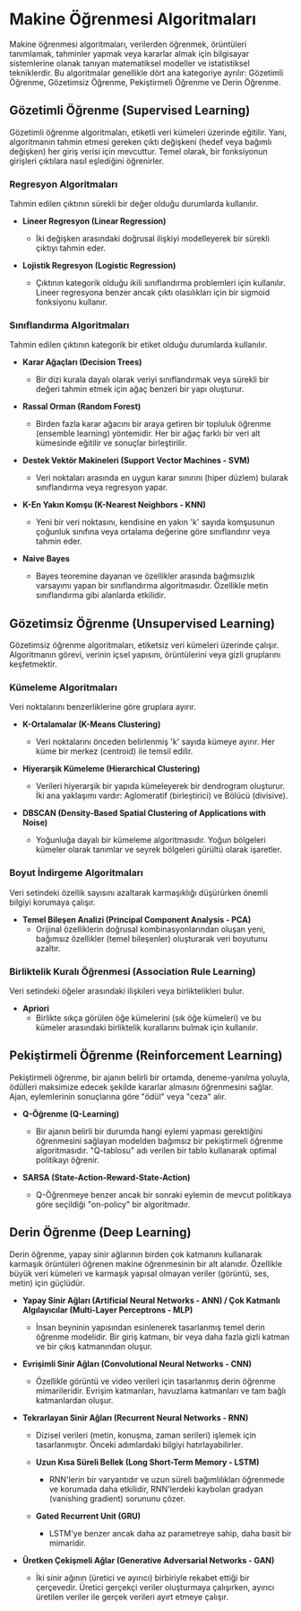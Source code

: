 # Makine Öğrenmesi Algoritmaları

Makine öğrenmesi algoritmaları, verilerden öğrenmek, örüntüleri tanımlamak, tahminler yapmak veya kararlar almak için bilgisayar sistemlerine olanak tanıyan matematiksel modeller ve istatistiksel tekniklerdir. Bu algoritmalar genellikle dört ana kategoriye ayrılır: Gözetimli Öğrenme, Gözetimsiz Öğrenme, Pekiştirmeli Öğrenme ve Derin Öğrenme.

## Gözetimli Öğrenme (Supervised Learning)

Gözetimli öğrenme algoritmaları, etiketli veri kümeleri üzerinde eğitilir. Yani, algoritmanın tahmin etmesi gereken çıktı değişkeni (hedef veya bağımlı değişken) her giriş verisi için mevcuttur. Temel olarak, bir fonksiyonun girişleri çıktılara nasıl eşlediğini öğrenirler.

### Regresyon Algoritmaları

Tahmin edilen çıktının sürekli bir değer olduğu durumlarda kullanılır.

*   **Lineer Regresyon (Linear Regression)**
    *   İki değişken arasındaki doğrusal ilişkiyi modelleyerek bir sürekli çıktıyı tahmin eder.

*   **Lojistik Regresyon (Logistic Regression)**
    *   Çıktının kategorik olduğu ikili sınıflandırma problemleri için kullanılır. Lineer regresyona benzer ancak çıktı olasılıkları için bir sigmoid fonksiyonu kullanır.

### Sınıflandırma Algoritmaları

Tahmin edilen çıktının kategorik bir etiket olduğu durumlarda kullanılır.

*   **Karar Ağaçları (Decision Trees)**
    *   Bir dizi kurala dayalı olarak veriyi sınıflandırmak veya sürekli bir değeri tahmin etmek için ağaç benzeri bir yapı oluşturur.

*   **Rassal Orman (Random Forest)**
    *   Birden fazla karar ağacını bir araya getiren bir topluluk öğrenme (ensemble learning) yöntemidir. Her bir ağaç farklı bir veri alt kümesinde eğitilir ve sonuçlar birleştirilir.

*   **Destek Vektör Makineleri (Support Vector Machines - SVM)**
    *   Veri noktaları arasında en uygun karar sınırını (hiper düzlem) bularak sınıflandırma veya regresyon yapar.

*   **K-En Yakın Komşu (K-Nearest Neighbors - KNN)**
    *   Yeni bir veri noktasını, kendisine en yakın 'k' sayıda komşusunun çoğunluk sınıfına veya ortalama değerine göre sınıflandırır veya tahmin eder.

*   **Naive Bayes**
    *   Bayes teoremine dayanan ve özellikler arasında bağımsızlık varsayımı yapan bir sınıflandırma algoritmasıdır. Özellikle metin sınıflandırma gibi alanlarda etkilidir.

## Gözetimsiz Öğrenme (Unsupervised Learning)

Gözetimsiz öğrenme algoritmaları, etiketsiz veri kümeleri üzerinde çalışır. Algoritmanın görevi, verinin içsel yapısını, örüntülerini veya gizli gruplarını keşfetmektir.

### Kümeleme Algoritmaları

Veri noktalarını benzerliklerine göre gruplara ayırır.

*   **K-Ortalamalar (K-Means Clustering)**
    *   Veri noktalarını önceden belirlenmiş 'k' sayıda kümeye ayırır. Her küme bir merkez (centroid) ile temsil edilir.

*   **Hiyerarşik Kümeleme (Hierarchical Clustering)**
    *   Verileri hiyerarşik bir yapıda kümeleyerek bir dendrogram oluşturur. İki ana yaklaşımı vardır: Aglomeratif (birleştirici) ve Bölücü (divisive).

*   **DBSCAN (Density-Based Spatial Clustering of Applications with Noise)**
    *   Yoğunluğa dayalı bir kümeleme algoritmasıdır. Yoğun bölgeleri kümeler olarak tanımlar ve seyrek bölgeleri gürültü olarak işaretler.

### Boyut İndirgeme Algoritmaları

Veri setindeki özellik sayısını azaltarak karmaşıklığı düşürürken önemli bilgiyi korumaya çalışır.

*   **Temel Bileşen Analizi (Principal Component Analysis - PCA)**
    *   Orijinal özelliklerin doğrusal kombinasyonlarından oluşan yeni, bağımsız özellikler (temel bileşenler) oluşturarak veri boyutunu azaltır.

### Birliktelik Kuralı Öğrenmesi (Association Rule Learning)

Veri setindeki öğeler arasındaki ilişkileri veya birliktelikleri bulur.

*   **Apriori**
    *   Birlikte sıkça görülen öğe kümelerini (sık öğe kümeleri) ve bu kümeler arasındaki birliktelik kurallarını bulmak için kullanılır.

## Pekiştirmeli Öğrenme (Reinforcement Learning)

Pekiştirmeli öğrenme, bir ajanın belirli bir ortamda, deneme-yanılma yoluyla, ödülleri maksimize edecek şekilde kararlar almasını öğrenmesini sağlar. Ajan, eylemlerinin sonuçlarına göre "ödül" veya "ceza" alır.

*   **Q-Öğrenme (Q-Learning)**
    *   Bir ajanın belirli bir durumda hangi eylemi yapması gerektiğini öğrenmesini sağlayan modelden bağımsız bir pekiştirmeli öğrenme algoritmasıdır. "Q-tablosu" adı verilen bir tablo kullanarak optimal politikayı öğrenir.

*   **SARSA (State-Action-Reward-State-Action)**
    *   Q-Öğrenmeye benzer ancak bir sonraki eylemin de mevcut politikaya göre seçildiği "on-policy" bir algoritmadır.

## Derin Öğrenme (Deep Learning)

Derin öğrenme, yapay sinir ağlarının birden çok katmanını kullanarak karmaşık örüntüleri öğrenen makine öğrenmesinin bir alt alanıdır. Özellikle büyük veri kümeleri ve karmaşık yapısal olmayan veriler (görüntü, ses, metin) için güçlüdür.

*   **Yapay Sinir Ağları (Artificial Neural Networks - ANN) / Çok Katmanlı Algılayıcılar (Multi-Layer Perceptrons - MLP)**
    *   İnsan beyninin yapısından esinlenerek tasarlanmış temel derin öğrenme modelidir. Bir giriş katmanı, bir veya daha fazla gizli katman ve bir çıkış katmanından oluşur.

*   **Evrişimli Sinir Ağları (Convolutional Neural Networks - CNN)**
    *   Özellikle görüntü ve video verileri için tasarlanmış derin öğrenme mimarileridir. Evrişim katmanları, havuzlama katmanları ve tam bağlı katmanlardan oluşur.

*   **Tekrarlayan Sinir Ağları (Recurrent Neural Networks - RNN)**
    *   Dizisel verileri (metin, konuşma, zaman serileri) işlemek için tasarlanmıştır. Önceki adımlardaki bilgiyi hatırlayabilirler.

    *   **Uzun Kısa Süreli Bellek (Long Short-Term Memory - LSTM)**
        *   RNN'lerin bir varyantıdır ve uzun süreli bağımlılıkları öğrenmede ve korumada daha etkilidir, RNN'lerdeki kaybolan gradyan (vanishing gradient) sorununu çözer.

    *   **Gated Recurrent Unit (GRU)**
        *   LSTM'ye benzer ancak daha az parametreye sahip, daha basit bir mimaridir.

*   **Üretken Çekişmeli Ağlar (Generative Adversarial Networks - GAN)**
    *   İki sinir ağının (üretici ve ayırıcı) birbiriyle rekabet ettiği bir çerçevedir. Üretici gerçekçi veriler oluşturmaya çalışırken, ayırıcı üretilen veriler ile gerçek verileri ayırt etmeye çalışır.